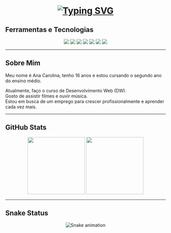 <h1 align="center">
  <a href="https://git.io/typing-svg">
    <img src="https://readme-typing-svg.herokuapp.com?font=Fira+Code&pause=1000&random=false&width=435&lines=Oi,+tudo+bem?+Sou+a+Ana+Carolina." alt="Typing SVG" />
  </a>
</h1>

<h2> Ferramentas e Tecnologias </h2>
<div align="center">

  <!-- Linguagens -->
  <img src="https://img.shields.io/badge/HTML5-E34F26?style=for-the-badge&logo=html5&logoColor=white" />
  <img src="https://img.shields.io/badge/CSS3-1572B6?style=for-the-badge&logo=css3&logoColor=white" />
  <img src="https://img.shields.io/badge/JavaScript-F7DF1E?style=for-the-badge&logo=javascript&logoColor=black" />
  <img src="https://img.shields.io/badge/Vue.js-4FC08D?style=for-the-badge&logo=vue.js&logoColor=white" />

  <!-- Ferramentas -->
  <img src="https://img.shields.io/badge/GitHub-181717?style=for-the-badge&logo=github&logoColor=white" />
  <img src="https://img.shields.io/badge/Illustrator-FF9A00?style=for-the-badge&logo=adobeillustrator&logoColor=white" />
  <img src="https://img.shields.io/badge/Photoshop-31A8FF?style=for-the-badge&logo=adobephotoshop&logoColor=white" />
</div>

---

<h2> Sobre Mim </h2>

<p>Meu nome é Ana Carolina, tenho 16 anos e estou cursando o segundo ano do ensino médio.</p>

Atualmente, faço o curso de Desenvolvimento Web (DW). <br>
Gosto de assistir filmes e ouvir música. <br>
Estou em busca de um emprego para crescer profissionalmente e aprender cada vez mais.

---

## GitHub Stats

<div align="center">
  <img height="180em" src="https://github-readme-stats.vercel.app/api?username=anacarolinaveleiros123&show_icons=true&theme=dracula&include_all_commits=true&count_private=true" />
  <img height="180em" src="https://github-readme-stats.vercel.app/api/top-langs/?username=anacarolinaveleiros123&layout=compact&langs_count=7&theme=dracula" />
</div>

---

## Snake Status

<div align="center">
  <img src="https://github.com/anacarolinaveleiros123/anacarolinaveleiros123/blob/main/snake-dark.svg" alt="Snake animation">
</div>

